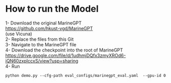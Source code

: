 # How to run the Model
1- Download the original MarineGPT  
https://github.com/hkust-vgd/MarineGPT  
(use Vicuna)  
2- Replace the files from this Git  
3- Navigate to the MarineGPT file  
4- Download the checkpoint into the root of MarineGPT  
https://drive.google.com/file/d/1udhmjDQfx3zmyXROd6-iQN60zxpIccxS/view?usp=sharing  
4- Run   
```
python demo.py --cfg-path eval_configs/marinegpt_eval.yaml  --gpu-id 0
```
